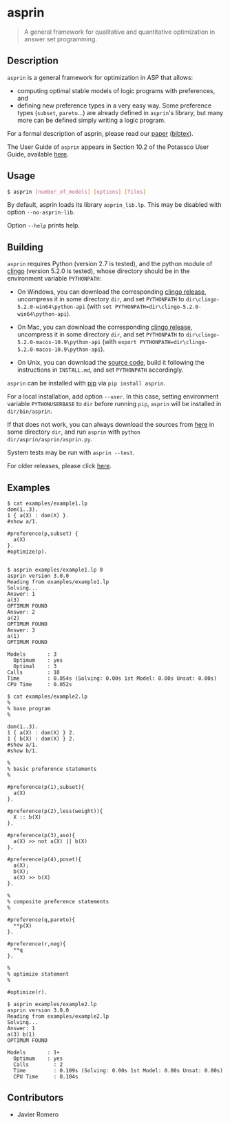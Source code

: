 # asprin
> A general framework for qualitative and quantitative optimization in answer set programming.

## Description
`asprin` is a general framework for optimization in ASP that allows:
* computing optimal stable models of logic programs with preferences, and
* defining new preference types in a very easy way.
Some preference types (`subset`, `pareto`...) are already defined in `asprin`'s library,
but many more can be defined simply writing a logic program.

For a formal description of asprin, please read our [paper](http://www.cs.uni-potsdam.de/wv/pdfformat/brderosc15a.pdf) ([bibtex](http://www.cs.uni-potsdam.de/wv/bibtex/brderosc15a.bib)).

The User Guide of `asprin` appears in Section 10.2 of the Potassco User Guide, available [here](https://sourceforge.net/projects/potassco/files/guide/). 

## Usage
```bash
$ asprin [number_of_models] [options] [files]
```
By default, asprin loads its library `asprin_lib.lp`. This may be disabled with option `--no-asprin-lib`.

Option `--help` prints help.

## Building
`asprin` requires Python (version 2.7 is tested), and 
the python module of [clingo](https://github.com/potassco/clingo) (version 5.2.0 is tested),
whose directory should be in the environment variable `PYTHONPATH`:

* On Windows, 
you can download the corresponding [clingo release](https://github.com/potassco/clingo/releases/download/v5.2.0/clingo-5.2.0-macos-10.9.tar.gz), 
uncompress it in some directory `dir`,
and set `PYTHONPATH` to `dir\clingo-5.2.0-win64\python-api` (with `set PYTHONPATH=dir\clingo-5.2.0-win64\python-api`).

* On Mac, 
you can download the corresponding [clingo release](https://github.com/potassco/clingo/releases/download/v5.2.0/clingo-5.2.0-macos-10.9.tar.gz), 
uncompress it in some directory `dir`,
and set `PYTHONPATH` to `dir\clingo-5.2.0-macos-10.9\python-api` (with `export PYTHONPATH=dir\clingo-5.2.0-macos-10.9\python-api`).

* On Unix, you can download the [source code](https://github.com/potassco/clingo/archive/v5.2.0.tar.gz), 
build it following the instructions in `INSTALL.md`, and set `PYTHONPATH` accordingly.

`asprin` can be installed with [pip](https://pip.pypa.io) via
```pip install asprin```. 

For a local installation, add option ```--user```.
In this case, setting environment variable `PYTHONUSERBASE` to `dir` before running `pip`, 
`asprin` will be installed in `dir/bin/asprin`.

If that does not work, 
you can always download the sources from [here](https://pypi.org/project/asprin/#files) in some directory `dir`,
and run `asprin` with `python dir/asprin/asprin/asprin.py`.

System tests may be run with ```asprin --test```.

For older releases, please click [here](https://pypi.org/project/asprin/#history).

## Examples
```
$ cat examples/example1.lp
dom(1..3).
1 { a(X) : dom(X) }.
#show a/1.

#preference(p,subset) { 
  a(X)
}.
#optimize(p).


$ asprin examples/example1.lp 0
asprin version 3.0.0
Reading from examples/example1.lp
Solving...
Answer: 1
a(3)
OPTIMUM FOUND
Answer: 2
a(2)
OPTIMUM FOUND
Answer: 3
a(1)
OPTIMUM FOUND

Models       : 3
  Optimum    : yes
  Optimal    : 3
Calls        : 10
Time         : 0.054s (Solving: 0.00s 1st Model: 0.00s Unsat: 0.00s)
CPU Time     : 0.052s

$ cat examples/example2.lp
%
% base program
%

dom(1..3).
1 { a(X) : dom(X) } 2.
1 { b(X) : dom(X) } 2.
#show a/1.
#show b/1.

%
% basic preference statements
%

#preference(p(1),subset){
  a(X)
}.

#preference(p(2),less(weight)){
  X :: b(X)
}.

#preference(p(3),aso){
  a(X) >> not a(X) || b(X)
}.

#preference(p(4),poset){
  a(X);
  b(X);
  a(X) >> b(X)
}.

%
% composite preference statements
%

#preference(q,pareto){
  **p(X)
}.

#preference(r,neg){
  **q
}.

%
% optimize statement
%

#optimize(r).

$ asprin examples/example2.lp 
asprin version 3.0.0
Reading from examples/example2.lp
Solving...
Answer: 1
a(3) b(1)
OPTIMUM FOUND

Models       : 1+
  Optimum    : yes
  Calls        : 2
  Time         : 0.109s (Solving: 0.00s 1st Model: 0.00s Unsat: 0.00s)
  CPU Time     : 0.104s
```

## Contributors

* Javier Romero
